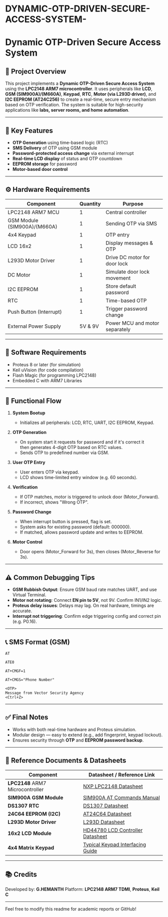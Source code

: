 # DYNAMIC-OTP-DRIVEN-SECURE-ACCESS-SYSTEM-
# Dynamic OTP-Driven Secure Access System

## 📌 Project Overview

This project implements a **Dynamic OTP-Driven Secure Access System** using the **LPC2148 ARM7 microcontroller**. It uses peripherals like **LCD**, **GSM (SIM900A)/(M660A)**, **Keypad**, **RTC**, **Motor (via L293D driver)**, and **I2C EEPROM (AT24C256)** to create a real-time, secure entry mechanism based on OTP verification. The system is suitable for high-security applications like **labs, server rooms, and home automation**.

---

## 🧩 Key Features

* **OTP Generation** using time-based logic (RTC)
* **SMS Delivery** of OTP using GSM module
* **Password-protected access change** via external interrupt
* **Real-time LCD display** of status and OTP countdown
* **EEPROM storage** for password
* **Motor-based door control**

---

## ⚙️ Hardware Requirements

| Component                   | Quantity | Purpose                        |
| --------------------------- | -------- | ------------------------------ |
| LPC2148 ARM7 MCU            | 1        | Central controller             |
| GSM Module (SIM900A)/(M660A)| 1        | Sending OTP via SMS            |
| 4x4 Keypad                  | 1        | OTP entry                      |
| LCD 16x2                    | 1        | Display messages & OTP         |
| L293D Motor Driver          | 1        | Drive DC motor for door lock   |
| DC Motor                    | 1        | Simulate door lock movement    |
| I2C EEPROM                  | 1        | Store default password         |
| RTC                         | 1        | Time-based OTP                 |
| Push Button (Interrupt)     | 1        | Trigger password change        |
| External Power Supply       | 5V & 9V  | Power MCU and motor separately |

---

## 💾 Software Requirements

* Proteus 8 or later (for simulation)
* Keil uVision (for code compilation)
* Flash Magic (for programming LPC2148)
* Embedded C with ARM7 Libraries

---

## 🔁 Functional Flow

1. **System Bootup**

   * Initializes all peripherals: LCD, RTC, UART, I2C EEPROM, Keypad.

2. **OTP Generation**

   * On system start it requests for password and if it's correct it then generates 4-digit OTP based on RTC values.
   * Sends OTP to predefined number via GSM.

3. **User OTP Entry**

   * User enters OTP via keypad.
   * LCD shows time-limited entry window (e.g. 60 seconds).

4. **Verification**

   * If OTP matches, motor is triggered to unlock door (Motor\_Forward).
   * If incorrect, shows "Wrong OTP".

5. **Password Change**

   * When interrupt button is pressed, flag is set.
   * System asks for existing password (default: 000000).
   * If matched, allows password update and writes to EEPROM.

6. **Motor Control**

   * Door opens (Motor\_Forward for 3s), then closes (Motor\_Reverse for 3s).

---

## ⚠️ Common Debugging Tips

* **GSM Rubbish Output**: Ensure GSM baud rate matches UART, and use Virtual Terminal.
* **Motor not rotating**: Connect **EN pin to 5V**, not 9V. Confirm IN1/IN2 logic.
* **Proteus delay issues**: Delays may lag. On real hardware, timings are accurate.
* **Interrupt not triggering**: Confirm edge triggering config and correct pin (e.g. P0.16).

---

## 📞 SMS Format (GSM)

```
AT

ATE0

AT+CMGF=1

AT+CMGS="Phone Number"

<OTP>
Message from Vector Security Agency
<Ctrl+Z>
```

---

## ✅ Final Notes

* Works with both real-time hardware and Proteus simulation.
* Modular design — easy to extend (e.g., add fingerprint, keypad lockout).
* Ensures security through **OTP** and **EEPROM password backup**.

---
## 📖 Reference Documents & Datasheets

| Component                        | Datasheet / Reference Link                                                                                            |
| -------------------------------- | --------------------------------------------------------------------------------------------------------------------- |
| **LPC2148** ARM7 Microcontroller | [NXP LPC2148 Datasheet](https://www.nxp.com/docs/en/data-sheet/LPC2141_42_44_46_48.pdf)                               |
| **SIM900A GSM Module**           | [SIM900A AT Commands Manual](https://www.electronicwings.com/public/images/user_images/images/SIM900_AT_Commands.pdf) |
| **DS1307 RTC**                   | [DS1307 Datasheet](https://datasheets.maximintegrated.com/en/ds/DS1307.pdf)                                           |
| **24C64 EEPROM (I2C)**           | [AT24C64 Datasheet](https://ww1.microchip.com/downloads/en/devicedoc/doc0670.pdf)                                     |
| **L293D Motor Driver**           | [L293D Datasheet](https://www.ti.com/lit/ds/symlink/l293d.pdf)                                                        |
| **16x2 LCD Module**              | [HD44780 LCD Controller Datasheet](https://www.sparkfun.com/datasheets/LCD/HD44780.pdf)                               |
| **4x4 Matrix Keypad**            | [Typical Keypad Interfacing Guide](https://components101.com/keypad-4x4-pinout-features-datasheet)                    |

---

## 📚 Credits

Developed by: **G.HEMANTH** 
Platform: **LPC2148 ARM7 TDMI**, **Proteus**, **Keil C**

---

Feel free to modify this readme for academic reports or GitHub!

